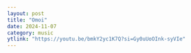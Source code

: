 ```yaml
---
layout: post
title: "Omoi"
date: 2024-11-07
category: music
ytlink: "https://youtu.be/bmkY2yc1K7Q?si=Gy0uUoOInk-syVIe"
---
```


